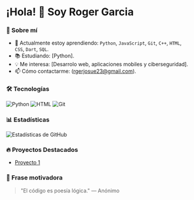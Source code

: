 # ¡Hola! 👋 Soy Roger Garcia

### 🌱 Sobre mí
- 🔭 Actualmente estoy aprendiendo: `Python`, `JavaScript`, `Git`, `C++`, `HTML`, `CSS`, `Dart`, `SQL`.
- 📚 Estudiando: [Python].
- 💡 Me interesa: [Desarrolo web, aplicaciones mobiles y ciberseguridad].
- 📫 Cómo contactarme: (rgerjosue23@gmail.com).

### 🛠 Tecnologías
![Python](https://img.shields.io/badge/Python-3776AB?style=for-the-badge&logo=python&logoColor=white)
![HTML](https://img.shields.io/badge/HTML5-E34F26?style=for-the-badge&logo=html5&logoColor=white)
![Git](https://img.shields.io/badge/Git-F05032?style=for-the-badge&logo=git&logoColor=white)

### 📊 Estadísticas
![Estadísticas de GitHub](https://github-readme-stats.vercel.app/api?username=rgamercm&show_icons=true&theme=radical)

### 🔥 Proyectos Destacados
- [Proyecto 1](https://github.com/rgamercm/Metodo_de_gauss)


### 📌 Frase motivadora
> "El código es poesía lógica." — Anónimo
